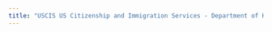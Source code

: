 ```yaml
---
title: "USCIS US Citizenship and Immigration Services - Department of Homeland Security"
---
```





